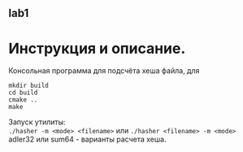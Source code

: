 ## lab1
# Инструкция и описание.

Консольная программа для подсчёта хеша файла, для 

`mkdir build`  
`cd build`  
`cmake ..`  
`make`  

Запуск утилиты:  
`./hasher -m <mode> <filename>` или `./hasher <filename> -m <mode>`  
<mode> adler32 или sum64 - варианты расчета хеша.